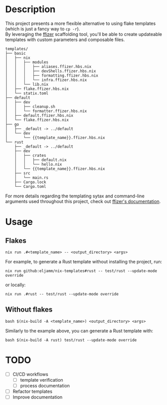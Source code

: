# Description

This project presents a more flexible alternative to using flake templates (which is just a fancy way to `cp -r`).<br>
By leveraging the [ffizer](https://github.com/ffizer/ffizer) scaffolding tool, you'll be able to create updateable templates with custom parameters and composable files.

<!-- `$ tree -L 4 --noreport --dirsfirst templates/` as shellSession -->

```shellSession
templates/
├── basic
│   ├── nix
│   │   ├── modules
│   │   │   ├── aliases.ffizer.hbs.nix
│   │   │   ├── devShells.ffizer.hbs.nix
│   │   │   ├── formatting.ffizer.hbs.nix
│   │   │   └── infra.ffizer.hbs.nix
│   │   └── lib.nix
│   ├── flake.ffizer.hbs.nix
│   └── statix.toml
├── default
│   ├── dev
│   │   ├── cleanup.sh
│   │   └── formatter.ffizer.hbs.nix
│   ├── default.ffizer.hbs.nix
│   └── flake.ffizer.hbs.nix
├── go
│   ├── _default -> ../default
│   └── dev
│       └── {{template_name}}.ffizer.hbs.nix
└── rust
    ├── _default -> ../default
    ├── dev
    │   ├── crates
    │   │   ├── default.nix
    │   │   └── hello.nix
    │   └── {{template_name}}.ffizer.hbs.nix
    ├── src
    │   └── main.rs
    ├── Cargo.lock
    └── Cargo.toml
```

For more details regarding the templating sytax and command-line arguments used throughout this project, check out [ffizer's documentation](https://ffizer.github.io/ffizer/book/overview.html).

# Usage

## Flakes

```shellSession
nix run .#<template_name> -- <output_directory> <args>
```

For example, to generate a Rust template without installing the project, run:

```shellSession
nix run github:eljamm/nix-templates#rust -- test/rust --update-mode override
```

or locally:

```shellSession
nix run .#rust -- test/rust --update-mode override
```

## Without flakes

```shellSession
bash $(nix-build -A <template_name>) <output_directory> <args>
```

Similarly to the example above, you can generate a Rust template with:

```shellSession
bash $(nix-build -A rust) test/rust --update-mode override
```

# TODO

- [ ] CI/CD workflows
  - [ ] template verification
  - [ ] process documentation
- [ ] Refactor templates
- [ ] Improve documentation
